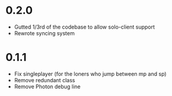 # 0.2.0
- Gutted 1/3rd of the codebase to allow solo-client support
- Rewrote syncing system

# 0.1.1
- Fix singleplayer (for the loners who jump between mp and sp)
- Remove redundant class
- Remove Photon debug line